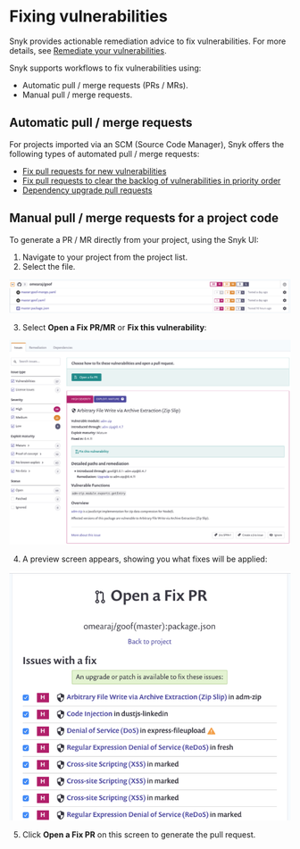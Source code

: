 # Fixing vulnerabilities

Snyk provides actionable remediation advice to fix vulnerabilities. For more details, see [Remediate your vulnerabilities](https://docs.snyk.io/fixing-and-prioritizing-issues/issue-management/remediate-your-vulnerabilities).

Snyk supports workflows to fix vulnerabilities using:

* Automatic pull / merge requests \(PRs / MRs\).
* Manual pull / merge requests.

## **Automatic pull / merge requests**

For projects imported via an SCM \(Source Code Manager\), Snyk offers the following types of automated pull / merge requests:

* [Fix pull requests for new vulnerabilities](https://support.snyk.io/hc/en-us/articles/360017186498-Fix-PRs-for-new-vulnerabilities)
* [Fix pull requests to clear the backlog of vulnerabilities in priority order](https://support.snyk.io/hc/en-us/articles/360017186958-Fix-PRs-to-clear-the-backlog-of-vulnerabilities-in-priority-order)
* [Dependency upgrade pull requests](https://docs.snyk.io/snyk-open-source/dependency-management/upgrading-dependencies-with-automatic-prs)

## Manual pull / merge requests for a project code

To generate a PR / MR directly from your project, using the Snyk UI:

1. Navigate to your project from the project list.
2. Select the file. 

![image22.png](../../.gitbook/assets/image22.png)

3. Select **Open a Fix PR/MR** or **Fix this vulnerability**: 

![image21.png](../../.gitbook/assets/image21.png)

4. A preview screen appears, showing you what fixes will be applied:

![image18.png](../../.gitbook/assets/image18.png)

 5. Click **Open a Fix PR** on this screen to generate the pull request.

